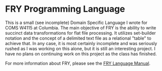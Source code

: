 FRY Programming Language
========
This is a small (see incomplete) Domain Specific Language I wrote for COMS W4115 at Columbia. The main objective of FRY is the ability to write succinct data transformations for flat file processing. It utilizes set-builder notation and the concept of a delimited text file as a relational "table" to achieve that. In any case, it is most certainly incomplete and was seriously rushed as I was working on this alone, but it is still an interesting project. I have no plans on continuing work on this project as the class has finished. 

For more information about FRY, please see the [FRY Language Manual](docs/TomDeVoe_FinalReport.pdf). 

